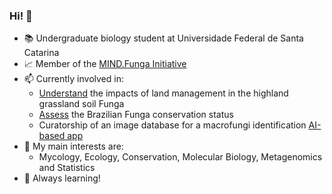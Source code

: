 ### Hi! :wave:

- :books: Undergraduate biology student at Universidade Federal de Santa Catarina
- :chart_with_upwards_trend: Member of the [MIND.Funga Initiative](https://mindfunga.ufsc.br/?lang=en)
- :mailbox: Currently involved in: 
	- [Understand](https://mindfunga.ufsc.br/os-efeitos-do-manejo-tradicional-na-funga-do-pnsj/?lang=en) the impacts of land management in the highland grassland soil Funga
	- [Assess](https://mindfunga.ufsc.br/mind-funga-redlist/?lang=en) the Brazilian Funga conservation status
	- Curatorship of an image database for a macrofungi identification [AI-based app](https://mindfunga.ufsc.br/nossos-projetos/pronem-funga-matas-nebulares/?lang=en)
- :pushpin: My main interests are: 
	- Mycology, Ecology, Conservation, Molecular Biology, Metagenomics and Statistics
- :telescope: Always learning!

<!---
kelmermcunha/kelmermcunha is a ✨ special ✨ repository because its `README.md` (this file) appears on your GitHub profile.
You can click the Preview link to take a look at your changes.
--->
